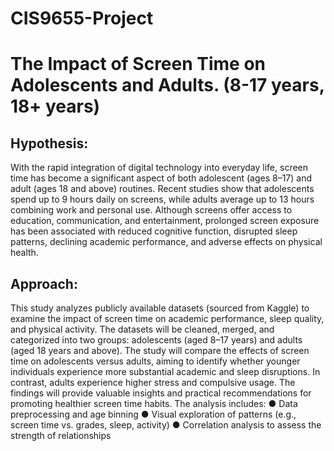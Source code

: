 # CIS9655-Project
# The Impact of Screen Time on Adolescents and Adults. (8-17 years, 18+ years)
## Hypothesis:
With the rapid integration of digital technology into everyday life, screen time has become a
significant aspect of both adolescent (ages 8–17) and adult (ages 18 and above) routines. Recent
studies show that adolescents spend up to 9 hours daily on screens, while adults average up to 13
hours combining work and personal use. Although screens offer access to education,
communication, and entertainment, prolonged screen exposure has been associated with reduced
cognitive function, disrupted sleep patterns, declining academic performance, and adverse effects
on physical health.

## Approach:
This study analyzes publicly available datasets (sourced from Kaggle) to examine the impact of
screen time on academic performance, sleep quality, and physical activity. The datasets will be
cleaned, merged, and categorized into two groups: adolescents (aged 8–17 years) and adults
(aged 18 years and above).
The study will compare the effects of screen time on adolescents versus adults, aiming to identify
whether younger individuals experience more substantial academic and sleep disruptions. In
contrast, adults experience higher stress and compulsive usage. The findings will provide
valuable insights and practical recommendations for promoting healthier screen time habits.
The analysis includes:
● Data preprocessing and age binning
● Visual exploration of patterns (e.g., screen time vs. grades, sleep, activity)
● Correlation analysis to assess the strength of relationships
